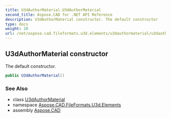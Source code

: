```yaml
---
title: U3dAuthorMaterial.U3dAuthorMaterial
second_title: Aspose.CAD for .NET API Reference
description: U3dAuthorMaterial constructor. The default constructor
type: docs
weight: 10
url: /net/aspose.cad.fileformats.u3d.elements/u3dauthormaterial/u3dauthormaterial/
---
```

## U3dAuthorMaterial constructor

The default constructor.

```csharp
public U3dAuthorMaterial()
```

### See Also

* class [U3dAuthorMaterial](../)
* namespace [Aspose.CAD.FileFormats.U3d.Elements](../../u3dauthormaterial/)
* assembly [Aspose.CAD](../../../)


